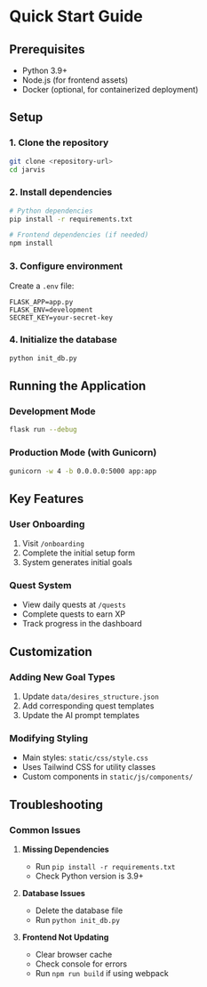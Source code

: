 # Quick Start Guide

## Prerequisites
- Python 3.9+
- Node.js (for frontend assets)
- Docker (optional, for containerized deployment)

## Setup

### 1. Clone the repository
```bash
git clone <repository-url>
cd jarvis
```

### 2. Install dependencies
```bash
# Python dependencies
pip install -r requirements.txt

# Frontend dependencies (if needed)
npm install
```

### 3. Configure environment
Create a `.env` file:
```env
FLASK_APP=app.py
FLASK_ENV=development
SECRET_KEY=your-secret-key
```

### 4. Initialize the database
```bash
python init_db.py
```

## Running the Application

### Development Mode
```bash
flask run --debug
```

### Production Mode (with Gunicorn)
```bash
gunicorn -w 4 -b 0.0.0.0:5000 app:app
```

## Key Features

### User Onboarding
1. Visit `/onboarding`
2. Complete the initial setup form
3. System generates initial goals

### Quest System
- View daily quests at `/quests`
- Complete quests to earn XP
- Track progress in the dashboard

## Customization

### Adding New Goal Types
1. Update `data/desires_structure.json`
2. Add corresponding quest templates
3. Update the AI prompt templates

### Modifying Styling
- Main styles: `static/css/style.css`
- Uses Tailwind CSS for utility classes
- Custom components in `static/js/components/`

## Troubleshooting

### Common Issues
1. **Missing Dependencies**
   - Run `pip install -r requirements.txt`
   - Check Python version is 3.9+

2. **Database Issues**
   - Delete the database file
   - Run `python init_db.py`

3. **Frontend Not Updating**
   - Clear browser cache
   - Check console for errors
   - Run `npm run build` if using webpack
